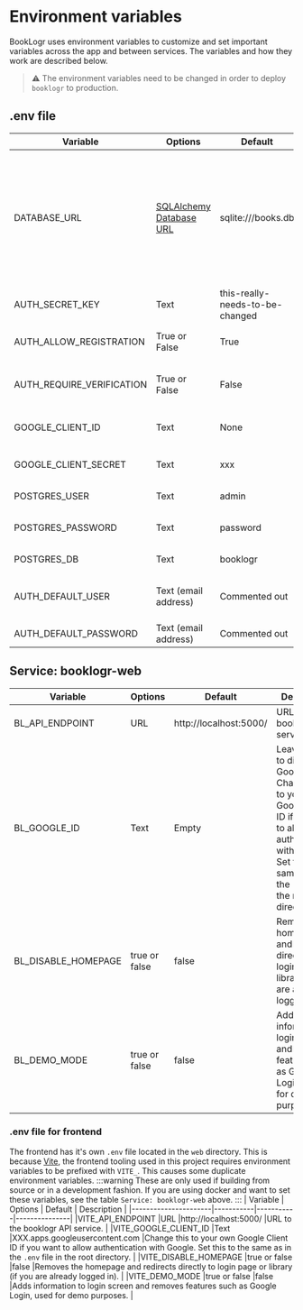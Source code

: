# Environment variables
BookLogr uses environment variables to customize and set important variables across the app and between services. The variables and how they work are described below.

> ⚠️ The environment variables need to be changed in order to deploy `booklogr` to production.

## .env file
| Variable   | Options   | Default   | Description   |
|------------|-----------|-----------|---------------|
|DATABASE_URL|[SQLAlchemy Database URL](https://docs.sqlalchemy.org/en/20/core/engines.html)|sqlite:///books.db |Used by the API server and points to where the database is hosted. Use either SQLite or PostgreSQL. For PostgreSQL use `postgresql://admin:password@booklogr-db/booklogr` and use the env variables `POSTGRES_USER`, `POSTGRES_PASSWORD` and `POSTGRES_DB` and set them accordingly. **Note**: for PostgreSQL, when using docker it is important that the host part uses the same name as the database container. |
|AUTH_SECRET_KEY   |Text       |this-really-needs-to-be-changed |The secret key for authentication. **Change this to something completely random when deploying to production**|
|AUTH_ALLOW_REGISTRATION |True or False |True       |Allows non-authenticated users to sign up for an account. Set to `False` to not allow sign ups. |
|AUTH_REQUIRE_VERIFICATION |True or False     |False       |When registration is allowed, also require the user to verify their email adress. Set to `False` to not require verification. |
|GOOGLE_CLIENT_ID |Text     |None |Change this to your own Google Client ID if you want to allow authentication with Google |
|GOOGLE_CLIENT_SECRET |Text     |xxx       |Change this to your own Google Client Secret if you want to allow authentication with Google |
|POSTGRES_USER |Text     |admin       |The user to authenticate against the database with if using PostgreSQL |
|POSTGRES_PASSWORD |Text     |password       |The password for the user to authenticate against the database if using PostgreSQL.  |
|POSTGRES_DB |Text     |booklogr       |The name of the database if using PostgreSQL.|
|AUTH_DEFAULT_USER | Text (email address) | Commented out | Uncomment and type in an email adress if you want to create a specific user on startup. Example use case is the demo instance. |
|AUTH_DEFAULT_PASSWORD | Text (email address) | Commented out | Password for the user set with AUTH_DEFAULT_USER |

## Service: booklogr-web
| Variable             | Options   | Default   | Description   |
|----------------------|-----------|-----------|---------------|
|BL_API_ENDPOINT     |URL           |http://localhost:5000/  |URL to the booklogr API service.               |
|BL_GOOGLE_ID |Text           |Empty           |Leave empty to disable Google Login. Change this to your own Google Client ID if you want to allow authentication with Google. Set this to the same as in the `.env` file in the root directory.               |
|BL_DISABLE_HOMEPAGE |true or false |false           |Removes the homepage and redirects directly to login page or library (if you are already logged in).               |
|BL_DEMO_MODE |true or false |false |Adds information to login screen and removes features such as Google Login, used for demo purposes. |

### .env file for frontend
The frontend has it's own `.env` file located in the `web` directory. This is because [Vite](https://vitejs.dev/), the frontend tooling used in this project requires environment variables to be prefixed with `VITE_`. This causes some duplicate environment variables.
:::warning
These are only used if building from source or in a development fashion. If you are using docker and want to set these variables, see the table `Service: booklogr-web` above.
:::
| Variable             | Options   | Default   | Description   |
|----------------------|-----------|-----------|---------------|
|VITE_API_ENDPOINT     |URL           |http://localhost:5000/  |URL to the booklogr API service.               |
|VITE_GOOGLE_CLIENT_ID |Text           |XXX.apps.googleusercontent.com           |Change this to your own Google Client ID if you want to allow authentication with Google. Set this to the same as in the `.env` file in the root directory.               |
|VITE_DISABLE_HOMEPAGE |true or false |false           |Removes the homepage and redirects directly to login page or library (if you are already logged in).               |
|VITE_DEMO_MODE |true or false |false |Adds information to login screen and removes features such as Google Login, used for demo purposes. |

